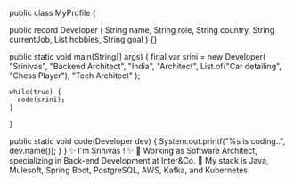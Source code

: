 public class MyProfile {

  public record Developer (
    String name,
    String role,
    String country,
    String currentJob,
    List<String> hobbies,
    String goal
  ) {}

  public static void main(String[] args) {
    final var srini = new Developer(
      "Srinivas",
      "Backend Architect",
      "India",
      "Architect",
      List.of("Car detailing", "Chess Player"),
      "Tech Architect"
    );

    while(true) {
      code(srini);
    }
  }

  public static void code(Developer dev) {
    System.out.printf("%s is coding..", dev.name());
  }
}
✨ I'm Srinivas ! ✨
💼 Working as Software Architect, specializing in Back-end Development at Inter&Co.
🚀 My stack is Java, Mulesoft, Spring Boot, PostgreSQL, AWS, Kafka, and Kubernetes.
